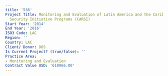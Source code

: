 ```yaml
---
title: '536'
Project Title: Monitoring and Evaluation of Latin America and the Caribbean Regional
  Security Initiative Programs (CARSI)
Start Year: '2014'
End Year: '2016'
ISO3 Code: LAC
Region: ''
Country: LAC
Client/ Donor: DOS
Is Current Project? (true/false): ''
Practice Area:
- Monitoring and Evaluation
Contract Value USD: '618966.00'
---
```


